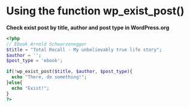 # Using the function wp_exist_post()
**Check exist post by title, author and post type in WordPress.org**

```PHP
<?php
// Ebook Arnold Schwarzenegger
$title = "Total Recall - My unbelievably true life story";
$author = '';
$post_type = 'ebook';

if(!wp_exist_post($title, $author, $post_type){
  echo "There, do something!";
}else{
  echo "Exist!";
}
?>
```
